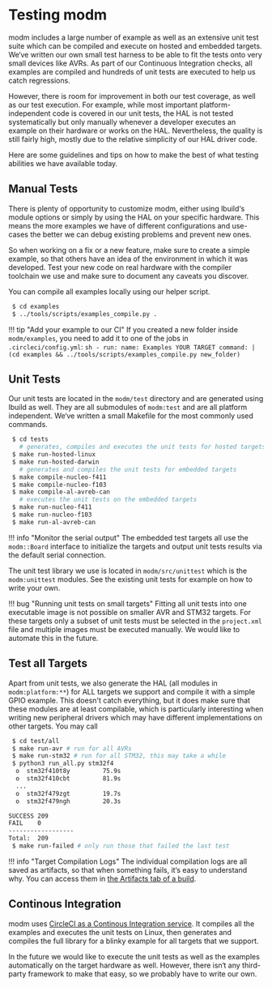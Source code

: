 # Testing modm

modm includes a large number of example as well as an extensive unit test suite
which can be compiled and execute on hosted and embedded targets. We‘ve written
our own small test harness to be able to fit the tests onto very small devices
like AVRs. As part of our Continuous Integration checks, all examples are
compiled and hundreds of unit tests are executed to help us catch regressions.

However, there is room for improvement in both our test coverage, as well as our
test execution. For example, while most important platform-independent code is
covered in our unit tests,  the HAL is not tested systematically but only
manually whenever a developer executes an example on their hardware or works
on the HAL. Nevertheless, the quality is still fairly high, mostly due to the
relative simplicity of our HAL driver code.

Here are some guidelines and tips on how to make the best of what testing 
abilities we have available today.


## Manual Tests

There is plenty of opportunity to customize modm, either using lbuild‘s module
options or simply by using the HAL on your specific hardware. This means the
more examples we have of different configurations and use-cases the better we
can debug existing problems and prevent new ones.

So when working on a fix or a new feature, make sure to create a simple example,
so that others have an idea of the environment in which it was developed.
Test your new code on real hardware with the compiler toolchain we use and make
sure to document any caveats you discover.

You can compile all examples locally using our helper script.

```sh
 $ cd examples
 $ ../tools/scripts/examples_compile.py .
```

!!! tip "Add your example to our CI"
	If you created a new folder inside `modm/examples`, you need to add it to
	one of the jobs in `.circleci/config.yml`:
	```sh
	- run:
	  name: Examples YOUR TARGET
	  command: |
	    (cd examples && ../tools/scripts/examples_compile.py new_folder)
	```


## Unit Tests

Our unit tests are located in the `modm/test` directory and are generated using
lbuild as well. They are all submodules of `modm:test` and are all platform
independent. We‘ve written a small Makefile for the most commonly used commands.

```sh
 $ cd tests
   # generates, compiles and executes the unit tests for hosted targets
 $ make run-hosted-linux
 $ make run-hosted-darwin
   # generates and compiles the unit tests for embedded targets
 $ make compile-nucleo-f411
 $ make compile-nucleo-f103
 $ make compile-al-avreb-can
   # executes the unit tests on the embedded targets
 $ make run-nucleo-f411
 $ make run-nucleo-f103
 $ make run-al-avreb-can
```

!!! info "Monitor the serial output"
	The embedded test targets all use the `modm::Board` interface to initialize
	the targets and output unit tests results via the default serial connection.

The unit test library we use is located in `modm/src/unittest` which is the
`modm:unittest` modules. See the existing unit tests for example on how to write
your own.

!!! bug "Running unit tests on small targets"
	Fitting all unit tests into one executable image is not possible on smaller
	AVR and STM32 targets. For these targets only a subset of unit tests must be
	selected in the `project.xml` file and multiple images must be executed
	manually. We would like to automate this in the future.


## Test all Targets

Apart from unit tests, we also generate the HAL (all modules in `modm:platform:**`)
for ALL targets we support and compile it with a simple GPIO example.
This doesn't catch everything, but it does make sure that these modules are at
least compilable, which is particularly interesting when writing new peripheral
drivers which may have different implementations on other targets.
You may call 

```sh
 $ cd test/all
 $ make run-avr # run for all AVRs
 $ make run-stm32 # run for all STM32, this may take a while
 $ python3 run_all.py stm32f4
  o  stm32f410t8y         75.9s
  o  stm32f410cbt         81.9s
  ...
  o  stm32f479zgt         19.7s
  o  stm32f479ngh         20.3s

SUCCESS 209
FAIL    0
------------------
Total:  209
 $ make run-failed # only run those that failed the last test
```

!!! info "Target Compilation Logs"
	The individual compilation logs are all saved as artifacts, so that when 
	something fails, it‘s easy to understand why.
	You can access them in [the Artifacts tab of a build][logs].


## Continous Integration

modm uses [CircleCI as a Continous Integration service][circleci]. It compiles
all the examples and executes the unit tests on Linux, then generates and 
compiles the full library for a blinky example for all targets that we support. 

In the future we would like to execute the unit tests as well as the examples
automatically on the target hardware as well. However, there isn‘t any
third-party framework to make that easy, so we probably have to write our own.


[logs]: https://circleci.com/gh/modm-io/modm/971#artifacts/containers/0
[circleci]: https://circleci.com/gh/modm-io/workflows/modm/tree/develop
